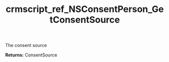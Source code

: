 ﻿---
title: crmscript_ref_NSConsentPerson_GetConsentSource
description: ConsentSource NSConsentPerson.GetConsentSource()
intellisense: NSConsentPerson.GetConsentSource
keywords: NSConsentPerson, GetConsentSource
so.topic: reference
---

The consent source

**Returns:** ConsentSource


